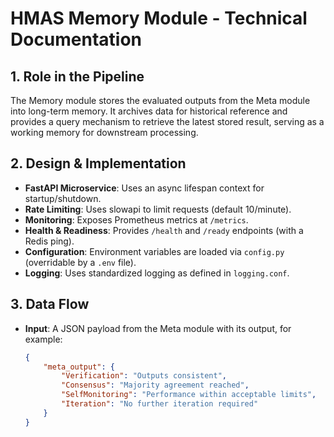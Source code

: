 # HMAS Memory Module - Technical Documentation

## 1. Role in the Pipeline
The Memory module stores the evaluated outputs from the Meta module into long-term memory. It archives data for historical reference and provides a query mechanism to retrieve the latest stored result, serving as a working memory for downstream processing.

## 2. Design & Implementation
- **FastAPI Microservice**: Uses an async lifespan context for startup/shutdown.
- **Rate Limiting**: Uses slowapi to limit requests (default 10/minute).
- **Monitoring**: Exposes Prometheus metrics at `/metrics`.
- **Health & Readiness**: Provides `/health` and `/ready` endpoints (with a Redis ping).
- **Configuration**: Environment variables are loaded via `config.py` (overridable by a `.env` file).
- **Logging**: Uses standardized logging as defined in `logging.conf`.

## 3. Data Flow
- **Input**: A JSON payload from the Meta module with its output, for example:
  ```json
  {
      "meta_output": {
          "Verification": "Outputs consistent",
          "Consensus": "Majority agreement reached",
          "SelfMonitoring": "Performance within acceptable limits",
          "Iteration": "No further iteration required"
      }
  }
